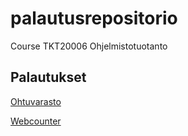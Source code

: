 # palautusrepositorio
Course TKT20006 Ohjelmistotuotanto 

## Palautukset
[Ohtuvarasto](https://github.com/mcpaulafi/ohtuvarasto)

[Webcounter](https://github.com/mcpaulafi/ohtu-webcounter)
